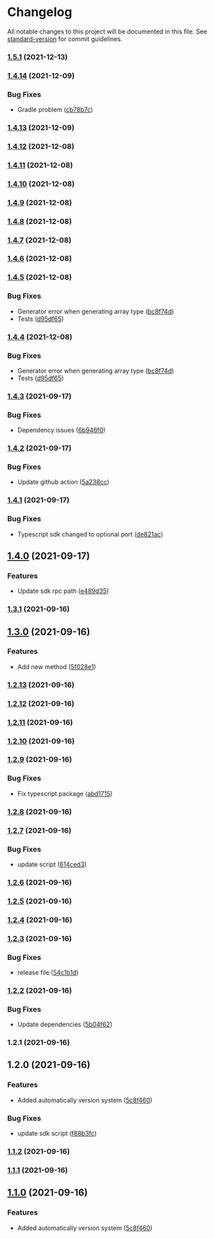 # Changelog

All notable changes to this project will be documented in this file. See [standard-version](https://github.com/conventional-changelog/standard-version) for commit guidelines.

### [1.5.1](https://github.com/etherdata-blockchain/etherdata-sdk/compare/v1.4.14...v1.5.1) (2021-12-13)

### [1.4.14](https://github.com/etherdata-blockchain/etherdata-sdk/compare/v1.4.13...v1.4.14) (2021-12-09)


### Bug Fixes

* Gradle problem ([cb78b7c](https://github.com/etherdata-blockchain/etherdata-sdk/commit/cb78b7c1f97c3028438e2763dae6404e31bbb1ab))

### [1.4.13](https://github.com/etherdata-blockchain/etherdata-sdk/compare/v1.4.12...v1.4.13) (2021-12-09)

### [1.4.12](https://github.com/etherdata-blockchain/etherdata-sdk/compare/v1.4.11...v1.4.12) (2021-12-08)

### [1.4.11](https://github.com/etherdata-blockchain/etherdata-sdk/compare/v1.4.9...v1.4.11) (2021-12-08)

### [1.4.10](https://github.com/etherdata-blockchain/etherdata-sdk/compare/v1.4.9...v1.4.10) (2021-12-08)

### [1.4.9](https://github.com/etherdata-blockchain/etherdata-sdk/compare/v1.4.8...v1.4.9) (2021-12-08)

### [1.4.8](https://github.com/etherdata-blockchain/etherdata-sdk/compare/v1.4.7...v1.4.8) (2021-12-08)

### [1.4.7](https://github.com/etherdata-blockchain/etherdata-sdk/compare/v1.4.6...v1.4.7) (2021-12-08)

### [1.4.6](https://github.com/etherdata-blockchain/etherdata-sdk/compare/v1.4.5...v1.4.6) (2021-12-08)

### [1.4.5](https://github.com/etherdata-blockchain/etherdata-sdk/compare/v1.4.3...v1.4.5) (2021-12-08)


### Bug Fixes

* Generator error when generating array type ([bc8f74d](https://github.com/etherdata-blockchain/etherdata-sdk/commit/bc8f74d3dec90636a7560b0be83d558df64a733d))
* Tests ([d95df65](https://github.com/etherdata-blockchain/etherdata-sdk/commit/d95df65074d34f650617fd136398a2b72c176cf1))

### [1.4.4](https://github.com/etherdata-blockchain/etherdata-sdk/compare/v1.4.3...v1.4.4) (2021-12-08)


### Bug Fixes

* Generator error when generating array type ([bc8f74d](https://github.com/etherdata-blockchain/etherdata-sdk/commit/bc8f74d3dec90636a7560b0be83d558df64a733d))
* Tests ([d95df65](https://github.com/etherdata-blockchain/etherdata-sdk/commit/d95df65074d34f650617fd136398a2b72c176cf1))

### [1.4.3](https://github.com/etherdata-blockchain/etherdata-sdk/compare/v1.4.2...v1.4.3) (2021-09-17)


### Bug Fixes

* Dependency issues ([6b946f0](https://github.com/etherdata-blockchain/etherdata-sdk/commit/6b946f0252131dbd02667b05d0c3ce38a1d00867))

### [1.4.2](https://github.com/etherdata-blockchain/etherdata-sdk/compare/v1.4.1...v1.4.2) (2021-09-17)


### Bug Fixes

* Update github action ([5a238cc](https://github.com/etherdata-blockchain/etherdata-sdk/commit/5a238ccfdfda78aaca123cb0a03aac7183c08141))

### [1.4.1](https://github.com/etherdata-blockchain/etherdata-sdk/compare/v1.4.0...v1.4.1) (2021-09-17)


### Bug Fixes

* Typescript sdk changed to optional port ([de821ac](https://github.com/etherdata-blockchain/etherdata-sdk/commit/de821ac097034c8b087963257a66580753daf6bc))

## [1.4.0](https://github.com/etherdata-blockchain/etherdata-sdk/compare/v1.3.1...v1.4.0) (2021-09-17)


### Features

* Update sdk rpc path ([e489d35](https://github.com/etherdata-blockchain/etherdata-sdk/commit/e489d35b2be36c5081559947da8ede511608993a))

### [1.3.1](https://github.com/etherdata-blockchain/etherdata-sdk/compare/v1.3.0...v1.3.1) (2021-09-16)

## [1.3.0](https://github.com/etherdata-blockchain/etherdata-sdk/compare/v1.2.13...v1.3.0) (2021-09-16)


### Features

* Add new method ([5f028e1](https://github.com/etherdata-blockchain/etherdata-sdk/commit/5f028e14259dd5c3962e9cfb68a9b43f6ca55ea1))

### [1.2.13](https://github.com/etherdata-blockchain/etherdata-sdk/compare/v1.2.12...v1.2.13) (2021-09-16)

### [1.2.12](https://github.com/etherdata-blockchain/etherdata-sdk/compare/v1.2.11...v1.2.12) (2021-09-16)

### [1.2.11](https://github.com/etherdata-blockchain/etherdata-sdk/compare/v1.2.10...v1.2.11) (2021-09-16)

### [1.2.10](https://github.com/etherdata-blockchain/etherdata-sdk/compare/v1.2.9...v1.2.10) (2021-09-16)

### [1.2.9](https://github.com/etherdata-blockchain/etherdata-sdk/compare/v1.2.8...v1.2.9) (2021-09-16)


### Bug Fixes

* Fix typescript package ([abd1715](https://github.com/etherdata-blockchain/etherdata-sdk/commit/abd17158284924adbf4cbf268f98b240f2de8ca7))

### [1.2.8](https://github.com/etherdata-blockchain/etherdata-sdk/compare/v1.2.7...v1.2.8) (2021-09-16)

### [1.2.7](https://github.com/etherdata-blockchain/etherdata-sdk/compare/v1.2.6...v1.2.7) (2021-09-16)


### Bug Fixes

* update script ([614ced3](https://github.com/etherdata-blockchain/etherdata-sdk/commit/614ced3395a1d6939c89b85a051990ae4582e353))

### [1.2.6](https://github.com/etherdata-blockchain/etherdata-sdk/compare/v1.2.5...v1.2.6) (2021-09-16)

### [1.2.5](https://github.com/etherdata-blockchain/etherdata-sdk/compare/v1.2.4...v1.2.5) (2021-09-16)

### [1.2.4](https://github.com/etherdata-blockchain/etherdata-sdk/compare/v1.2.3...v1.2.4) (2021-09-16)

### [1.2.3](https://github.com/etherdata-blockchain/etherdata-sdk/compare/v1.2.2...v1.2.3) (2021-09-16)


### Bug Fixes

* release file ([54c1b1d](https://github.com/etherdata-blockchain/etherdata-sdk/commit/54c1b1db33687306afdbdea76518dd36bb15a95e))

### [1.2.2](https://github.com/etherdata-blockchain/etherdata-sdk/compare/v1.2.1...v1.2.2) (2021-09-16)


### Bug Fixes

* Update dependencies ([5b04f62](https://github.com/etherdata-blockchain/etherdata-sdk/commit/5b04f6253bda1bc78c15bf281fbf85a0b9cd3040))

### 1.2.1 (2021-09-16)

## 1.2.0 (2021-09-16)


### Features

* Added automatically version system ([5c8f460](https://github.com/etherdata-blockchain/etherdata-sdk/commit/5c8f460cfa42e423a6fbe7105750149eb09a09f7))


### Bug Fixes

* update sdk script ([f88b3fc](https://github.com/etherdata-blockchain/etherdata-sdk/commit/f88b3fc2c822039173393e97ec57b983e1c0ed4f))

### [1.1.2](https://github.com/etherdata-blockchain/etherdata-sdk/compare/v1.1.1...v1.1.2) (2021-09-16)

### [1.1.1](https://github.com/etherdata-blockchain/etherdata-sdk/compare/v1.1.0...v1.1.1) (2021-09-16)

## [1.1.0](https://github.com/etherdata-blockchain/etherdata-sdk/compare/v1.0.5...v1.1.0) (2021-09-16)


### Features

* Added automatically version system ([5c8f460](https://github.com/etherdata-blockchain/etherdata-sdk/commit/5c8f460cfa42e423a6fbe7105750149eb09a09f7))
